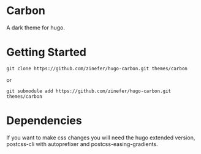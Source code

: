 # Carbon

A dark theme for hugo.

# Getting Started

```
git clone https://github.com/zinefer/hugo-carbon.git themes/carbon
```

or

```
git submodule add https://github.com/zinefer/hugo-carbon.git themes/carbon
```

# Dependencies

If you want to make css changes you will need the hugo extended version, postcss-cli with autoprefixer and postcss-easing-gradients.
